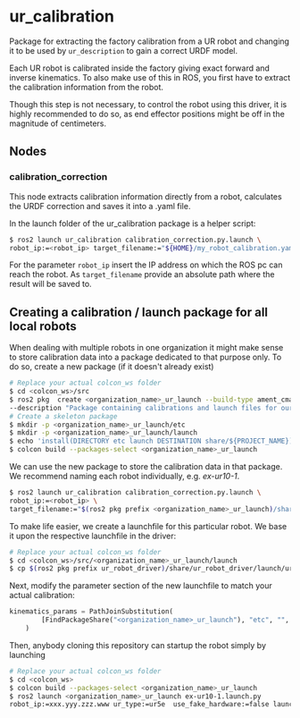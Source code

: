 # ur_calibration

Package for extracting the factory calibration from a UR robot and changing it to be used by `ur_description` to gain a correct URDF model.

Each UR robot is calibrated inside the factory giving exact forward and inverse kinematics. To also
make use of this in ROS, you first have to extract the calibration information from the robot.

Though this step is not necessary, to control the robot using this driver, it is highly recommended
to do so, as end effector positions might be off in the magnitude of centimeters.

## Nodes
### calibration_correction
This node extracts calibration information directly from a robot, calculates the URDF correction and
saves it into a .yaml file.

In the launch folder of the ur_calibration package is a helper script:

```bash
$ ros2 launch ur_calibration calibration_correction.py.launch \
robot_ip:=<robot_ip> target_filename:="${HOME}/my_robot_calibration.yaml"
```

For the parameter `robot_ip` insert the IP address on which the ROS pc can reach the robot. As
`target_filename` provide an absolute path where the result will be saved to.

## Creating a calibration / launch package for all local robots
When dealing with multiple robots in one organization it might make sense to store calibration data
into a package dedicated to that purpose only. To do so, create a new package (if it doesn't already
exist)

```bash
# Replace your actual colcon_ws folder
$ cd <colcon_ws>/src
$ ros2 pkg  create <organization_name>_ur_launch --build-type ament_cmake  --dependencies ur_client_library \
--description "Package containing calibrations and launch files for our UR robots."
# Create a skeleton package
$ mkdir -p <organization_name>_ur_launch/etc
$ mkdir -p <organization_name>_ur_launch/launch
$ echo 'install(DIRECTORY etc launch DESTINATION share/${PROJECT_NAME})' >> <organization_name>_ur_launch/CMakeLists.txt
$ colcon build --packages-select <organization_name>_ur_launch
```

We can use the new package to store the calibration data in that package. We recommend naming each
robot individually, e.g. *ex-ur10-1*.

```bash
$ ros2 launch ur_calibration calibration_correction.py.launch \
robot_ip:=<robot_ip> \
target_filename:="$(ros2 pkg prefix <organization_name>_ur_launch)/share/<organization_name>_ur_launch/etc/ex-ur10-1_calibration.yaml"
```

To make life easier, we create a launchfile for this particular robot. We base it upon the
respective launchfile in the driver:

```bash
# Replace your actual colcon_ws folder
$ cd <colcon_ws>/src/<organization_name>_ur_launch/launch
$ cp $(ros2 pkg prefix ur_robot_driver)/share/ur_robot_driver/launch/ur_control.launch.py ex-ur10-1.launch.py
```

Next, modify the parameter section of the new launchfile to match your actual calibration:

```py
kinematics_params = PathJoinSubstitution(
        [FindPackageShare("<organization_name>_ur_launch"), "etc", "", "ex-ur10-1_calibration.yaml"]
    )

```

Then, anybody cloning this repository can startup the robot simply by launching

```bash
# Replace your actual colcon_ws folder
$ cd <colcon_ws>
$ colcon build --packages-select <organization_name>_ur_launch
$ ros2 launch <organization_name>_ur_launch ex-ur10-1.launch.py
robot_ip:=xxx.yyy.zzz.www ur_type:=ur5e  use_fake_hardware:=false launch_rviz:=true
```
